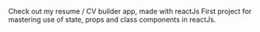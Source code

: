 Check out my resume / CV builder app, made with reactJs
First project for mastering use of state, props and class components in reactJs.
